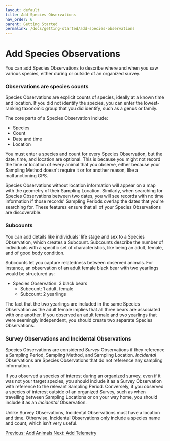 ```yaml
---
layout: default
title: Add Species Observations
nav_order: 6
parent: Getting Started
permalink: /docs/getting-started/add-species-observations
---
```


# Add Species Observations

You can add Species Observations to describe where and when you saw various species, either during or outside of an organized survey.

### Observations are species counts

Species Observations are explicit counts of species, ideally at a known time and location. If you did not identify the species, you can enter the lowest-ranking taxonomic group that you did identify, such as a genus or family.

The core parts of a Species Observation include:

- Species
- Count
- Date and time
- Location

You must enter a species and count for every Species Observation, but the date, time, and location are optional. This is because you might not record the time or location of every animal that you observe, either because your Sampling Method doesn't require it or for another reason, like a malfunctioning GPS.

Species Observations without location information will appear on a map with the geometry of their Sampling Location. Similarly, when searching for Species Observations between two dates, you will see records with no time information if those records' Sampling Periods overlap the dates that you're searching for. These features ensure that all of your Species Observations are discoverable.

### Subcounts

You can add details like individuals' life stage and sex to a Species Observation, which creates a Subcount. Subcounts describe the number of individuals with a specific set of characteristics, like being an adult, female, and of good body condition.

Subcounts let you capture relatedness between observed animals. For instance, an observation of an adult female black bear with two yearlings would be structured as:

- Species Observation: 3 black bears
  - Subcount: 1 adult, female
  - Subcount: 2 yearlings

The fact that the two yearlings are included in the same Species Observation as the adult female implies that all three bears are associated with one another. If you observed an adult female and two yearlings that were seemingly independent, you should create two separate Species Observations.

### Survey Observations and Incidental Observations

Species Observations are considered _Survey_ Observations if they reference a Sampling Period, Sampling Method, and Sampling Location.
_Incidental_ Observations are Species Observations that do not reference any sampling information.

If you observed a species of interest during an organized survey, even if it was not your target species, you should include it as a Survey Observation with reference to the relevant Sampling Period. Conversely, if you observed a species of interest outside of an organized Survey, such as when travelling between Sampling Locations or on your way home, you should include it as an _Incidental_ Observation.

Unlike Survey Observations, Incidental Observations must have a location and time. Otherwise, Incidental Observations only include a species name and count, which isn't very useful.

<a class="float-left" href="./add-animals">
Previous: Add Animals
</a>
<a class="float-right" href="./add-telemetry">
Next: Add Telemetry
</a>
